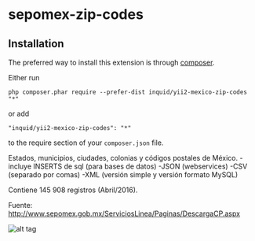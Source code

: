# sepomex-zip-codes

Installation
------------

The preferred way to install this extension is through [composer](http://getcomposer.org/download/).

Either run

```
php composer.phar require --prefer-dist inquid/yii2-mexico-zip-codes "*"
```

or add

```
"inquid/yii2-mexico-zip-codes": "*"
```

to the require section of your `composer.json` file.


Estados, municipios, ciudades, colonias y códigos postales de México. 
  -incluye INSERTS de sql (para bases de datos)
  -JSON (webservices)
  -CSV (separado por comas)
  -XML (versión simple y versión formato MySQL)

Contiene 145 908 registros (Abril/2016).

Fuente: 
http://www.sepomex.gob.mx/ServiciosLinea/Paginas/DescargaCP.aspx

![alt tag](https://raw.githubusercontent.com/redrbrt/sepomex-zip-codes/master/imagen.png)
